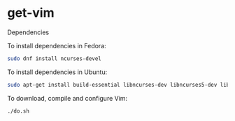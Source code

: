# get-vim

Dependencies

To install dependencies in Fedora:

```sh
sudo dnf install ncurses-devel
```

To install dependencies in Ubuntu:

```sh
sudo apt-get install build-essential libncurses-dev libncurses5-dev libgnome2-dev libgnomeui-dev libgtk2.0-dev libatk1.0-dev libbonoboui2-dev libcairo2-dev libx11-dev libxpm-dev libxt-dev curl
```

To download, compile and configure Vim:

```
./do.sh
```

